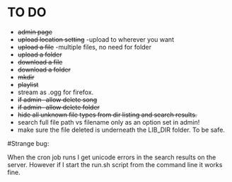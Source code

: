 TO DO
=============

+ ~~admin page~~
+ ~~upload location setting~~ -upload to wherever you want
+ ~~upload a file~~ -multiple files, no need for folder
+ ~~upload a folder~~
+ ~~download a file~~
+ ~~download a folder~~
+ ~~mkdir~~
+ ~~playlist~~
+ stream as .ogg for firefox.
+ ~~if admin- allow delete song~~
+ ~~if admin- allow delete folder~~
+ ~~hide all unknown file types from dir listing and search results.~~
+ search full file path vs filename only as an option set in admin!
+ make sure the file deleted is underneath the LIB_DIR folder. To be safe.



#Strange bug:

When the cron job runs I get unicode errors in the search results on the server. However if I start the run.sh script from the command line it works fine. 

